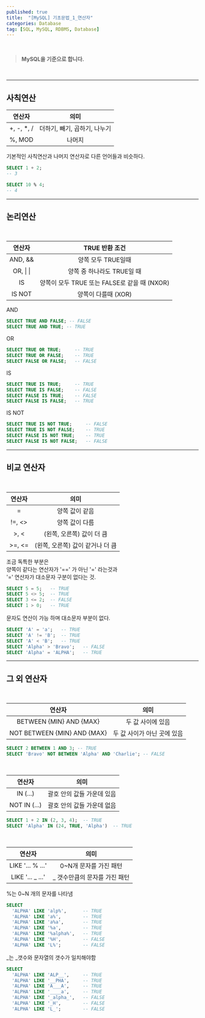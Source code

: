 ```yaml
---
published: true
title:  "[MySQL] 기초문법_1_연산자"
categories: Database
tag: [SQL, MySQL, RDBMS, Database]
---
```

<br>  

> **MySQL을 기준으로 합니다.**  

<br>

--- 
## 사칙연산

|연산자|의미|
|:--:|:--:|
|+, -, *, /|	더하기, 빼기, 곱하기, 나누기
|%, MOD|	나머지

기본적인 사칙연산과 나머지 연산자로 다른 언어들과 비슷하다.
```sql
SELECT 1 + 2;
-- 3
```
```sql
SELECT 10 % 4;
-- 4
```
---
## 논리연산
<br>  


|연산자|TRUE 반환 조건|
|:--:|:--:|
|AND, &&|양쪽 모두 TRUE일때 |
|OR,	&#124;	&#124;  | 양쪽 중 하나라도 TRUE일 때|
|IS| 양쪽이 모두 TRUE 또는 FALSE로 같을 때 (NXOR)|
|IS NOT|양쪽이 다를때 (XOR)|

AND
```sql
SELECT TRUE AND FALSE; -- FALSE
SELECT TRUE AND TRUE; -- TRUE
```
OR
```sql
SELECT TRUE OR TRUE;     -- TRUE
SELECT TRUE OR FALSE;    -- TRUE
SELECT FALSE OR FALSE;   -- FALSE
```
IS
```sql
SELECT TRUE IS TRUE;     -- TRUE
SELECT TRUE IS FALSE;    -- FALSE
SELECT FALSE IS TRUE;    -- FALSE
SELECT FALSE IS FALSE;   -- TRUE
```
IS NOT
```sql
SELECT TRUE IS NOT TRUE;     -- FALSE
SELECT TRUE IS NOT FALSE;    -- TRUE
SELECT FALSE IS NOT TRUE;    -- TRUE
SELECT FALSE IS NOT FALSE;   -- FALSE
```
---
## 비교 연산자
<br>  


|연산자|의미|
|:--:|:--:|
|=|양쪽 값이 같음|
|!=, <>|양쪽 값이 다름|
|>, <|(왼쪽, 오른쪽) 값이 더 큼|
|>=, <=|(왼쪽, 오른쪽) 값이 같거나 더 큼|

조금 독특한 부분은  
양쪽이 같다는 연산자가 '==' 가 아닌 '=' 라는것과  
'=' 연산자가 대소문자 구분이 없다는 것.

```sql
SELECT 5 = 5;   -- TRUE
SELECT 5 <> 5;  -- TRUE
SELECT 3 <= 2;  -- FALSE
SELECT 1 > 0;   -- TRUE
```
문자도 연산이 가능 하며 대소문자 부분이 없다.
```sql
SELECT 'A' = 'a';   -- TRUE
SELECT 'A' != 'B';  -- TRUE
SELECT 'A' < 'B';   -- TRUE
SELECT 'Alpha' > 'Bravo';   -- FALSE
SELECT 'Alpha' = 'ALPHA';   -- TRUE
```
---
## 그 외 연산자  
<br>

|연산자|의미|
|:--:|:--:|
|BETWEEN {MIN} AND {MAX}|	두 값 사이에 있음|
|NOT BETWEEN {MIN} AND {MAX}|	두 값 사이가 아닌 곳에 있음|

```sql
SELECT 2 BETWEEN 1 AND 3; -- TRUE
SELECT 'Bravo' NOT BETWEEN 'Alpha' AND 'Charlie'; -- FALSE
```
<br>  

|연산자|의미|
|:--:|:--:|
|IN (...)|	괄호 안의 값들 가운데 있음|
|NOT IN (...)|	괄호 안의 값들 가운데 없음|
```sql
SELECT 1 + 2 IN (2, 3, 4);  -- TRUE
SELECT 'Alpha' IN (24, TRUE, 'Alpha')  -- TRUE
```
<br>

|연산자|의미|
|:--:|:--:|
|LIKE '... % ...'|	0~N개 문자를 가진 패턴|
|LIKE '... _ ...'|	_ 갯수만큼의 문자를 가진 패턴|

%는 0~N 개의 문자를 나타냄
```sql
SELECT
  'ALPHA' LIKE 'alp%',      -- TRUE
  'ALPHA' LIKE 'a%',        -- TRUE
  'ALPHA' LIKE 'a%a',       -- TRUE
  'ALPHA' LIKE '%a',        -- TRUE
  'ALPHA' LIKE '%alpha%',   -- TRUE
  'ALPHA' LIKE '%H',        -- FALSE
  'ALPHA' LIKE 'L%';        -- FALSE
```
_는 _갯수와 문자열의 갯수가 일치해야함
```sql
SELECT
  'ALPHA' LIKE 'ALP__',     -- TRUE
  'ALPHA' LIKE '__PHA',     -- TRUE
  'ALPHA' LIKE 'A___A',     -- TRUE
  'ALPHA' LIKE '____a',     -- TRUE
  'ALPHA' LIKE '_alpha_',   -- FALSE
  'ALPHA' LIKE '_H',        -- FALSE
  'ALPHA' LIKE 'L_';        -- FALSE
```